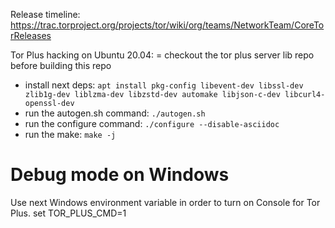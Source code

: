 Release timeline:
         https://trac.torproject.org/projects/tor/wiki/org/teams/NetworkTeam/CoreTorReleases
		 
Tor Plus hacking on Ubuntu 20.04:
 = checkout the tor plus server lib repo before building this repo
 - install next deps: `apt install pkg-config libevent-dev libssl-dev zlib1g-dev liblzma-dev libzstd-dev automake libjson-c-dev libcurl4-openssl-dev`
 - run the autogen.sh command: `./autogen.sh`
 - run the configure command: `./configure --disable-asciidoc`
 - run the make: `make -j`
 
 # Debug mode on Windows
 Use next Windows environment variable in order to turn on Console for Tor Plus.
 set TOR_PLUS_CMD=1
